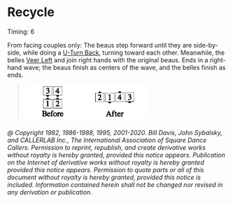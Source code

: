
# Recycle

Timing: 6

From facing couples only: The beaus step forward until they are side-by-side, while
doing a [U-Turn Back](../b1/turn_back.md), turning toward each other. Meanwhile, the belles
[Veer Left](../b1/veer.md) and join
right hands with the original beaus. Ends in a right-hand wave; the beaus finish as
centers of the wave, and the belles finish as ends.

> 
> ![alt](recycle_1a.png)![alt](recycle_1b.png)
> 

###### @ Copyright 1982, 1986-1988, 1995, 2001-2020. Bill Davis, John Sybalsky, and CALLERLAB Inc., The International Association of Square Dance Callers. Permission to reprint, republish, and create derivative works without royalty is hereby granted, provided this notice appears. Publication on the Internet of derivative works without royalty is hereby granted provided this notice appears. Permission to quote parts or all of this document without royalty is hereby granted, provided this notice is included. Information contained herein shall not be changed nor revised in any derivation or publication.
